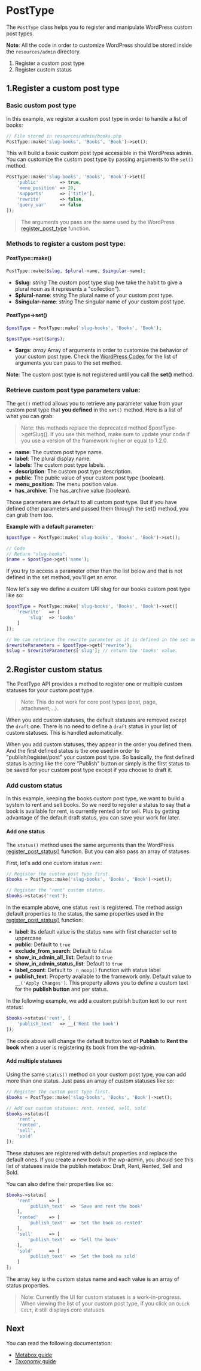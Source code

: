 PostType
========

The `PostType` class helps you to register and manipulate WordPress custom post types.

**Note**: All the code in order to customize WordPress should be stored inside the `resources/admin` directory.

1. Register a custom post type
2. Register custom status

1.Register a custom post type
-----------------------------

### Basic custom post type

In this example, we register a custom post type in order to handle a list of books:

```php
// File stored in resources/admin/books.php
PostType::make('slug-books', 'Books', 'Book')->set();
```

This will build a basic custom post type accessible in the WordPress admin. You can customize the custom post type by passing arguments to the `set()` method.

```php
PostType::make('slug-books', 'Books', 'Book')->set([
    'public'        => true,
    'menu_position' => 20,
    'supports'      => ['title'],
    'rewrite'       => false,
    'query_var'     => false
]);
```

> The arguments you pass are the same used by the WordPress [register_post_type](http://codex.wordpress.org/Function_Reference/register_post_type) function.

### Methods to register a custom post type:
#### PostType::make()

```php
PostType::make($slug, $plural-name, $singular-name);
```

* **$slug**: _string_ The custom post type slug (we take the habit to give a plural noun as it represents a "collection").
* **$plural-name**: _string_ The plural name of your custom post type.
* **$singular-name**: _string_ The singular name of your custom post type.

#### PostType->set()

```php
$postType = PostType::make('slug-books', 'Books', 'Book');

$postType->set($args);
```

* **$args**: _array_ Array of arguments in order to customize the behavior of your custom post type. Check the [WordPress Codex](http://codex.wordpress.org/Function_Reference/register_post_type) for the list of arguments you can pass to the set method.
 
**Note**: The custom post type is not registered until you call the **set()** method.

### Retrieve custom post type parameters value:

The `get()` method allows you to retrieve any parameter value from your custom post type that **you defined** in the `set()` method. Here is a list of what you can grab:

> Note: this methods replace the deprecated method $postType->getSlug(). If you use this method, make sure to update your code if you use a version of the framework higher  or equal to 1.2.0.

- **name**: The custom post type name. 
- **label**: The plural display name.
- **labels**: The custom post type labels.
- **description**: The custom post type description.
- **public**: The public value of your custom post type (boolean).
- **menu_position**: The menu position value.
- **has_archive**: The has_archive value (boolean).

Those parameters are default to all custom post type. But if you have defined other parameters and passed them through the set() method, you can grab them too.

**Example with a default parameter:**

```php
$postType = PostType::make('slug-books', 'Books', 'Book')->set();

// Code
// Return "slug-books".
$name = $postType->get('name');
```

If you try to access a parameter other than the list below and that is not defined in the set method, you'll get an error.

Now let's say we define a custom URI slug for our books custom post type like so:

```php
$postType = PostType::make('slug-books', 'Books', 'Book')->set([
	'rewrite'	=> [
		'slug'	=> 'books'
	]
]);

// We can retrieve the rewrite parameter as it is defined in the set method.
$rewriteParameters = $postType->get('rewrite');
$slug = $rewriteParameters['slug']; // return the 'books' value.
```

2.Register custom status
------------------------

The PostType API provides a method to register one or multiple custom statuses for your custom post type.

> Note: This do not work for core post types (post, page, attachment,...).

When you add custom statuses, the default statuses are removed except the `draft` one. There is no need to define a `draft` status in your list of custom statuses. This is handled automatically.

When you add custom statuses, they appear in the order you defined them. And the first defined status is the one used in order to "publish/register/post" your custom post type. So basically, the first defined status is acting like the core "Publish" button or simply is the first status to be saved for your custom post type except if you choose to draft it.

### Add custom status

In this example, keeping the books custom post type, we want to build a system to rent and sell books. So we need to register a status to say that a book is available for rent, is currently rented or for sell. Plus by getting advantage of the default draft status, you can save your work for later.

#### Add one status

The `status()` method uses the same arguments than the WordPress [register\_post\_status()](https://codex.wordpress.org/Function_Reference/register_post_status) function. But you can also pass an array of statuses.

First, let's add one custom status `rent`:

```php
// Register the custom post type first.
$books = PostType::make('slug-books', 'Books', 'Book')->set();

// Register the "rent" custom status.
$books->status('rent');
```

In the example above, one status `rent` is registered. The method assign default properties to the status, the same properties used in the [register\_post\_status()](https://codex.wordpress.org/Function_Reference/register_post_status) function:

- **label**: Its default value is the status `name` with first character set to uppercase
- **public**: Default to `true`
- **exclude\_from\_search**: Default to `false`
- **show\_in\_admin\_all\_list**: Default to `true`
- **show\_in\_admin\_status\_list**: Default to `true`
- **label\_count**: Default to `_n_noop()` function with status label
- **publish\_text**: Property available to the framework only. Default value to `__('Apply Changes')`. This property allows you to define a custom text for the **publish button** and per status.

In the following example, we add a custom publish button text to our `rent` status:

```php
$books->status('rent', [
	'publish_text'	=> __('Rent the book')
]);
```

The code above will change the default button text of **Publish** to **Rent the book** when a user is registering its book from the wp-admin.

#### Add multiple statuses

Using the same `status()` method on your custom post type, you can add more than one status. Just pass an array of custom statuses like so:

```php
// Register the custom post type first.
$books = PostType::make('slug-books', 'Books', 'Book')->set();

// Add our custom statuses: rent, rented, sell, sold
$books->status([
	'rent',
	'rented',
	'sell',
	'sold'
]);
```

These statuses are registered with default properties and replace the default ones. If you create a new book in the wp-admin, you should see this list of statuses inside the publish metabox: Draft, Rent, Rented, Sell and Sold.

You can also define their properties like so:

```php
$books->status[
	'rent'		=> [
		'publish_text'	=> 'Save and rent the book'
	],
	'rented'	=> [
		'publish_text'	=> 'Set the book as rented'
	],
	'sell'		=> [
		'publish_text'	=> 'Sell the book'
	],
	'sold'		=> [
		'publish_text'	=> 'Set the book as sold'
	]
];
```
The array key is the custom status name and each value is an array of status properties.

> Note: Currently the UI for custom statuses is a work-in-progress. When viewing the list of your custom post type, if you click on `Quick Edit`, it still displays core statuses.

Next
----
You can read the following documentation:

* [Metabox guide](http://framework.themosis.com/docs/metabox/)
* [Taxonomy guide](http://framework.themosis.com/docs/taxonomy/)
